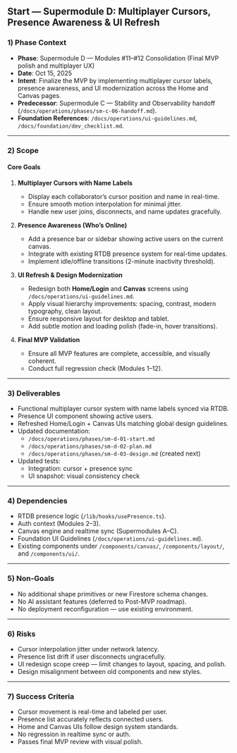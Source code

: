 ## Start — Supermodule D: Multiplayer Cursors, Presence Awareness & UI Refresh

### 1) Phase Context
- **Phase**: Supermodule D — Modules #11–#12 Consolidation (Final MVP polish and multiplayer UX)
- **Date**: Oct 15, 2025
- **Intent**: Finalize the MVP by implementing multiplayer cursor labels, presence awareness, and UI modernization across the Home and Canvas pages.
- **Predecessor**: Supermodule C — Stability and Observability handoff (`/docs/operations/phases/sm-c-06-handoff.md`).
- **Foundation References**: `/docs/operations/ui-guidelines.md`, `/docs/foundation/dev_checklist.md`.

---

### 2) Scope
#### Core Goals
1. **Multiplayer Cursors with Name Labels**
   - Display each collaborator’s cursor position and name in real-time.
   - Ensure smooth motion interpolation for minimal jitter.
   - Handle new user joins, disconnects, and name updates gracefully.

2. **Presence Awareness (Who’s Online)**
   - Add a presence bar or sidebar showing active users on the current canvas.
   - Integrate with existing RTDB presence system for real-time updates.
   - Implement idle/offline transitions (2-minute inactivity threshold).

3. **UI Refresh & Design Modernization**
   - Redesign both **Home/Login** and **Canvas** screens using `/docs/operations/ui-guidelines.md`.
   - Apply visual hierarchy improvements: spacing, contrast, modern typography, clean layout.
   - Ensure responsive layout for desktop and tablet.
   - Add subtle motion and loading polish (fade-in, hover transitions).

4. **Final MVP Validation**
   - Ensure all MVP features are complete, accessible, and visually coherent.
   - Conduct full regression check (Modules 1–12).

---

### 3) Deliverables
- Functional multiplayer cursor system with name labels synced via RTDB.
- Presence UI component showing active users.
- Refreshed Home/Login + Canvas UIs matching global design guidelines.
- Updated documentation:
  - `/docs/operations/phases/sm-d-01-start.md`
  - `/docs/operations/phases/sm-d-02-plan.md`
  - `/docs/operations/phases/sm-d-03-design.md` (created next)
- Updated tests:
  - Integration: cursor + presence sync
  - UI snapshot: visual consistency check

---

### 4) Dependencies
- RTDB presence logic (`/lib/hooks/usePresence.ts`).
- Auth context (Modules 2–3).
- Canvas engine and realtime sync (Supermodules A–C).
- Foundation UI Guidelines (`/docs/operations/ui-guidelines.md`).
- Existing components under `/components/canvas/`, `/components/layout/`, and `/components/ui/`.

---

### 5) Non-Goals
- No additional shape primitives or new Firestore schema changes.
- No AI assistant features (deferred to Post-MVP roadmap).
- No deployment reconfiguration — use existing environment.

---

### 6) Risks
- Cursor interpolation jitter under network latency.
- Presence list drift if user disconnects ungracefully.
- UI redesign scope creep — limit changes to layout, spacing, and polish.
- Design misalignment between old components and new styles.

---

### 7) Success Criteria
- Cursor movement is real-time and labeled per user.
- Presence list accurately reflects connected users.
- Home and Canvas UIs follow design system standards.
- No regression in realtime sync or auth.
- Passes final MVP review with visual polish.


